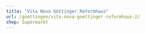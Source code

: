 ```yaml
---
title: "Vita Nova Göttinger Reformhaus"
url: /goettingen/vita-nova-goettinger-reformhaus-2/
shop: Supermarkt
---
```

